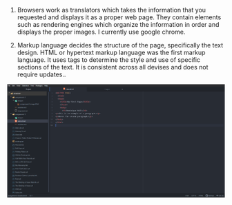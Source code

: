 1. Browsers work as translators which takes the information that you requested and displays it as a proper web page. They contain elements such as rendering engines which organize the information in order and displays the proper images. I currently use google chrome.

2. Markup language decides the structure of the page, specifically the text design. HTML or hypertext markup language was the first markup language. It uses tags to determine the style and use of specific sections of the text. It is consistent across all devises and does not require updates..

![My Screenshot](./images/assignment-3.PNG)
